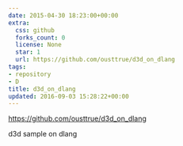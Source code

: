 ```yaml
---
date: 2015-04-30 18:23:00+00:00
extra:
  css: github
  forks_count: 0
  license: None
  star: 1
  url: https://github.com/ousttrue/d3d_on_dlang
tags:
- repository
- D
title: d3d_on_dlang
updated: 2016-09-03 15:28:22+00:00
---
```


<https://github.com/ousttrue/d3d_on_dlang>

d3d sample on dlang
